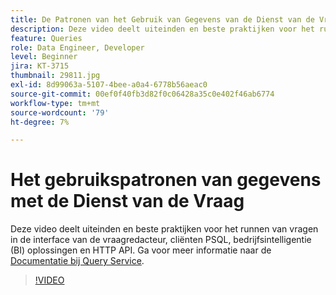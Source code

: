 ```yaml
---
title: De Patronen van het Gebruik van Gegevens van de Dienst van de Vraag
description: Deze video deelt uiteinden en beste praktijken voor het runnen van vragen in de interface van de vraagredacteur, cliënten PSQL, bedrijfsintelligentie (BI) oplossingen en HTTP API.
feature: Queries
role: Data Engineer, Developer
level: Beginner
jira: KT-3715
thumbnail: 29811.jpg
exl-id: 8d99063a-5107-4bee-a0a4-6778b56aeac0
source-git-commit: 00ef0f40fb3d82f0c06428a35c0e402f46ab6774
workflow-type: tm+mt
source-wordcount: '79'
ht-degree: 7%

---
```


# Het gebruikspatronen van gegevens met de Dienst van de Vraag

Deze video deelt uiteinden en beste praktijken voor het runnen van vragen in de interface van de vraagredacteur, cliënten PSQL, bedrijfsintelligentie (BI) oplossingen en HTTP API. Ga voor meer informatie naar de [Documentatie bij Query Service](https://experienceleague.adobe.com/docs/experience-platform/query/home.html?lang=nl).

>[!VIDEO](https://video.tv.adobe.com/v/29811?learn=on)
